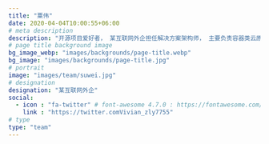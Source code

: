 ```yaml
---
title: "粟伟"
date: 2020-04-04T10:00:55+06:00
# meta description
description: "开源项目爱好者， 某互联网外企担任解决方案架构师， 主要负责容器类云原生相关产品及服务, 具有丰富的公有云经验。"
# page title background image
bg_image_webp: "images/backgrounds/page-title.webp"
bg_image: "images/backgrounds/page-title.jpg"
# portrait
image: "images/team/suwei.jpg"
# designation
designation: "某互联网外企"
social:
  - icon : "fa-twitter" # font-awesome 4.7.0 : https://fontawesome.com/v4.7.0/icons/
    link : "https://twitter.comVivian_zly7755"
# type
type: "team"
---
```




